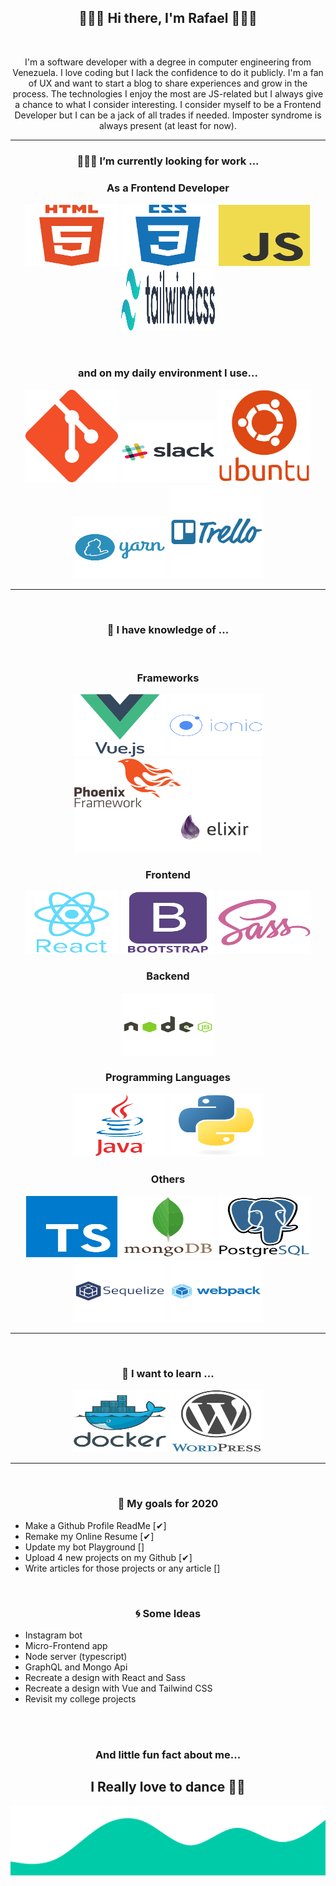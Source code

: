 <h2 align='center'> 🙋🏻‍♂️ Hi there, I'm Rafael 🧑🏻‍💻</h2>
<br>
<p align="center"> I'm a software developer with a degree in computer engineering from Venezuela. I love coding but I lack the confidence to do it publicly. I'm a fan of UX and want to start a blog to share experiences and grow in the process. The technologies I enjoy the most are JS-related but I always give a chance to what I consider interesting. I consider myself to be a Frontend Developer but I can be a jack of all trades if needed. Imposter syndrome is always present (at least for now). <p>
<hr>
<h3 align='center'>👨🏽‍💻 I’m currently looking for work ...</h3>
<h3 align='center'> As a Frontend Developer </h3>
<p align='center'>
  <img src="https://github.com/Rafajrg21/Rafajrg21/blob/main/images/html5-plain-wordmark.svg" alt="HTML" width="150px" height="100px" />
  <img src="https://github.com/Rafajrg21/Rafajrg21/blob/main/images/css3-plain-wordmark.svg" alt="CSS" width="150px" height="100px" />
  <img src="https://github.com/Rafajrg21/Rafajrg21/blob/main/images/javascript-original.svg" alt="JavaScript" width="150px" height="100px" />
  <img src="https://github.com/Rafajrg21/Rafajrg21/blob/main/images/tailwindcss.svg" alt="Tailwind CSS" width="150px" height="100px" />
</p>
<br>
<h3 align='center'> and on my daily environment I use... </h3>
<p align='center'>
  <img src="https://github.com/Rafajrg21/Rafajrg21/blob/main/images/git-plain.svg" alt="Git" width="150px" height="150px" />
  <img src="https://github.com/Rafajrg21/Rafajrg21/blob/main/images/slack-original-wordmark.svg" alt="Slack" width="150px" height="100px" />
  <img src="https://github.com/Rafajrg21/Rafajrg21/blob/main/images/ubuntu-plain-wordmark.svg" alt="Ubuntu cmd" width="150px" height="150px" />
  <img src="https://github.com/Rafajrg21/Rafajrg21/blob/main/images/yarn-original-wordmark.svg" alt="Yarn" width="150px" height="100px" />
  <img src="https://github.com/Rafajrg21/Rafajrg21/blob/main/images/trello-plain-wordmark.svg" alt="Trello" width="150px" height="150px" />
</p>
<hr><br>
<h3 align='center'>🌱 I have knowledge of ...</h3>
<br>
<h3 align='center'> Frameworks </h3>
<p align='center'>
  <img src="https://github.com/Rafajrg21/Rafajrg21/blob/main/images/vuejs-original-wordmark.svg" alt="VueJS" width="150px" height="100px" />
  <img src="https://github.com/Rafajrg21/Rafajrg21/blob/main/images/ionic-original-wordmark.svg" alt="Ionic" width="150px" height="100px" />
  <img src="https://github.com/Rafajrg21/Rafajrg21/blob/main/images/Elixir-Phoenix.jpg" alt="Elixir & Phoenix" width="300px" height="150px" />
</p>
<h3 align='center'> Frontend </h3>
<p align='center'>
  <img src="https://github.com/Rafajrg21/Rafajrg21/blob/main/images/react-original-wordmark.svg" alt="React" width="150px" height="100px" />
  <img src="https://github.com/Rafajrg21/Rafajrg21/blob/main/images/bootstrap-plain-wordmark.svg" alt="Bootstrap" width="150px" height="100px" />
  <img src="https://github.com/Rafajrg21/Rafajrg21/blob/main/images/sass-original.svg" alt="Sass" width="150px" height="100px" />
</p>
<h3 align='center'> Backend </h3>
<p align='center'>
  <img src="https://github.com/Rafajrg21/Rafajrg21/blob/main/images/nodejs-original-wordmark.svg" alt="NodeJS" width="150px" height="100px" />
</p>
<h3 align='center'> Programming Languages </h3>
<p align='center'>
  <img src="https://github.com/Rafajrg21/Rafajrg21/blob/main/images/java-original-wordmark.svg" alt="Java" width="150px" height="100px" />
  <img src="https://github.com/Rafajrg21/Rafajrg21/blob/main/images/python-original.svg" alt="Python3" width="150px" height="100px" />
</p>
<h3 align='center'> Others </h3>
<p align='center'>
  <img src="https://github.com/Rafajrg21/Rafajrg21/blob/main/images/typescript-original.svg" alt="Typescript" width="150px" height="100px" />
  <img src="https://github.com/Rafajrg21/Rafajrg21/blob/main/images/mongodb-original-wordmark.svg" alt="MongoDB" width="150px" height="100px" />
  <img src="https://github.com/Rafajrg21/Rafajrg21/blob/main/images/postgresql-original-wordmark.svg" alt="Postgresql" width="150px" height="100px" />
  <img src="https://github.com/Rafajrg21/Rafajrg21/blob/main/images/sequelize-plain-wordmark.svg" alt="Sequelize" width="150px" height="100px" />
  <img src="https://github.com/Rafajrg21/Rafajrg21/blob/main/images/webpack-original-wordmark.svg" alt="Webpack" width="150px" height="100px" />
</p>
<hr><br>
<h3 align='center'>📝 I want to learn ...</h3>
<p align='center'>
  <img src="https://github.com/Rafajrg21/Rafajrg21/blob/main/images/docker-original-wordmark.svg" alt="Docker" width="150px" height="100px" />
  <img src="https://github.com/Rafajrg21/Rafajrg21/blob/main/images/wordpress-original.svg" alt="Wordpress" width="150px" height="100px" />
</p>
<hr><br>
<h3 align='center'>🗻 My goals for 2020</h3>
<ul>
  <li> Make a Github Profile ReadMe [✔]
  <li> Remake my Online Resume [✔]
  <li> Update my bot Playground []
  <li> Upload 4 new projects on my Github [✔]
  <li> Write articles for those projects or any article []
</ul>
<br>
<h3 align='center'>🌀 Some Ideas</h3>
<ul>
  <li> Instagram bot 
  <li> Micro-Frontend app 
  <li> Node server (typescript) 
  <li> GraphQL and Mongo Api 
  <li> Recreate a design with React and Sass 
  <li> Recreate a design with Vue and Tailwind CSS
  <li> Revisit my college projects 
</ul>
<br>
<br>
<h3 align='center'>And little fun fact about me...</h3> 
<h2 align='center'>I Really love to dance 🕺🏽</h2>
<img src="https://github.com/Rafajrg21/Rafajrg21/blob/main/images/wave.svg" alt="Cool wave" />
